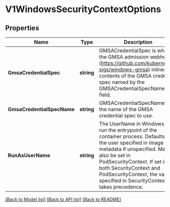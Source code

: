 # V1WindowsSecurityContextOptions

## Properties
Name | Type | Description | Notes
------------ | ------------- | ------------- | -------------
**GmsaCredentialSpec** | **string** | GMSACredentialSpec is where the GMSA admission webhook (https://github.com/kubernetes-sigs/windows-gmsa) inlines the contents of the GMSA credential spec named by the GMSACredentialSpecName field. | [optional] [default to null]
**GmsaCredentialSpecName** | **string** | GMSACredentialSpecName is the name of the GMSA credential spec to use. | [optional] [default to null]
**RunAsUserName** | **string** | The UserName in Windows to run the entrypoint of the container process. Defaults to the user specified in image metadata if unspecified. May also be set in PodSecurityContext. If set in both SecurityContext and PodSecurityContext, the value specified in SecurityContext takes precedence. | [optional] [default to null]

[[Back to Model list]](../README.md#documentation-for-models) [[Back to API list]](../README.md#documentation-for-api-endpoints) [[Back to README]](../README.md)


